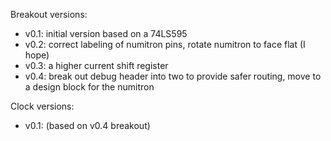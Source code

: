 Breakout versions:

* v0.1: initial version based on a 74LS595
* v0.2: correct labeling of numitron pins, rotate numitron to face flat (I hope)
* v0.3: a higher current shift register
* v0.4: break out debug header into two to provide safer routing, move to a design block for the numitron

Clock versions:

* v0.1: (based on v0.4 breakout)
